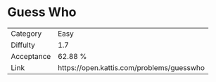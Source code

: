 # Guess Who

<table>
    <tr>
        <td>Category</td>
        <td>Easy</td>
    </tr>
    <tr>
        <td>Diffulty</td>
        <td>1.7</td>
    </tr>
    <tr>
        <td>Acceptance</td>
        <td>62.88 %</td>
    </tr>
    <tr>
        <td>Link</td>
        <td>https://open.kattis.com/problems/guesswho</td>
    </tr>
</table>
